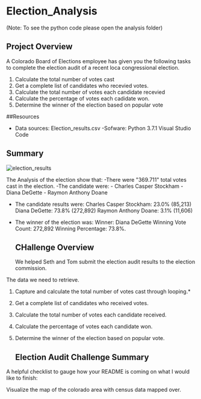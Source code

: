 # Election_Analysis 
(Note: To see the python code please open the analysis folder)

## Project Overview
A Colorado Board of Elections employee has given you the following tasks to complete the election audit of a recent loca congressional election.

1. Calculate the total number of votes cast
2. Get a complete list of candidates who recevied votes.
3. Calculate the total number of votes each candidate recevied
4. Calculate the percentage of votes each cadidate won.
5. Determine the winner of the election based on popular vote

##Resources
- Data sources: Election_results.csv
-Sofware: Python 3.7.1 Visual Studio Code

## Summary


![election_results](https://user-images.githubusercontent.com/109055148/192167043-eb33884c-38b4-4075-88af-225390bbf589.png)



The Analysis of the election show that:
-There were "369.711"  total votes cast in the election. 
-The candidate were:
    - Charles Casper Stockham
    - Diana DeGette
    - Raymon Anthony Doane
 - The candidate results were:
    Charles Casper Stockham: 23.0% (85,213)
    Diana DeGette: 73.8% (272,892)
    Raymon Anthony Doane: 3.1% (11,606)
    
 - The winner of the election was:
   Winner: Diana DeGette
    Winning Vote Count: 272,892
    Winning Percentage: 73.8%. 
    ## CHallenge Overview
    We helped Seth and Tom submit the election audit results to the election commission.

The data we need to retrieve.
1. Capture and calculate the total number of votes cast through looping.*
2. Get a complete list of candidates who received votes.
3. Calculate the total number of votes each candidate received.
4. Calculate the percentage of votes each candidate won.
5. Determine the winner of the election based on popular vote.
    
    ## Election Audit Challenge Summary



A helpful checklist to gauge how your README is coming on what I would like to finish:


 Visualize the  map of the colorado area with census data mapped over.  
